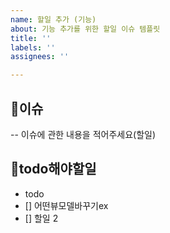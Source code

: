 ```yaml
---
name: 할일 추가 (기능)
about: 기능 추가를 위한 할일 이슈 템플릿
title: ''
labels: ''
assignees: ''

---
```


## 📍이슈
-- 이슈에 관한 내용을 적어주세요(할일)

##  🤔todo해야할일
- todo
- [] 어떤뷰모델바꾸기ex
- [] 할일 2
